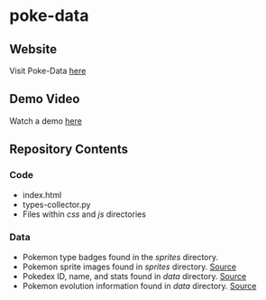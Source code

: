 # poke-data

## Website
Visit Poke-Data [here](https://sunsiu.github.io/poke-data/) 

## Demo Video
Watch a demo [here](https://youtu.be/qL-Tf_3X0J8)

## Repository Contents
### Code
- index.html
- types-collector.py
- Files within *css* and *js* directories

### Data
- Pokemon type badges found in the *sprites* directory.
- Pokemon sprite images found in *sprites* directory. [Source](https://github.com/PokeAPI/sprites/tree/master/sprites/pokemon)
- Pokedex ID, name, and stats found in *data* directory. [Source](https://www.kaggle.com/rounakbanik/pokemon)
- Pokemon evolution information found in *data* directory. [Source](https://github.com/jenniNelson/dataviscourse-pr-christennelsenson/tree/master/WhosThatPokemon/data/pokemon_data)
